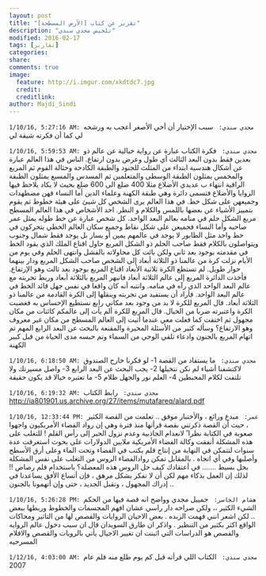 ```yaml
---
layout: post
title: "تقرير عن كتاب [الأرض المسطحة]"
description: "تلخيص مجدي سندي"
modified: 2016-02-17
tags: [تقارير]
categories:
share:
comments: true
image: 
  feature: http://i.imgur.com/xkdtdc7.jpg
  credit:
  creditlink:
author: Majdi_Sindi
---
```

`1/10/16, 5:27:16 AM: مجدي سندي: `
سبب الإختيار أن أخي الأصغر أعجب به ورشحه لي كما أن فكرته شيقة لي 

`1/10/16, 5:59:53 AM: مجدي سندي: `
فكرة الكتاب عبارة عن رواية خيالية عن عالم ذو بعدين فقط بدون البعد الثالث أي طول وعرض بدون ارتفاع.
الناس في هذا العالم عبارة عن أشكال هندسية ابتداء من المثلث للجنود والطبقة الكادحة وحثالة القوم ثم المربع والمخمس يمثلون الطبقة الوسطى والمتعلمين ثم المسدس والمسبع يمثلون الطبقة الراقية انتهاء ب عديدي الأضلاع مثلا 400 ضلع الى 600 ضلع بحيث لا يكاد يلاحظ فيها الزوايا والأضلاع فتسمى دائرة وهي طبقة الكهنة وعلماء الدين أما النساء فهن مضطهدات وجميعهن على شكل خط.
في هذا العالم يرى الشخص كل شيئ على هيئة خطوط ثم يقوم بتمييز الأشياء عن بعضها باللمس والكلام و النظر.
احد الأشخاص في هذا العالم المسطح مربع الشكل حلم في منامه بعالم البعد الواحد. كل شخص عبارة عن خط طوله يمثل عمر صاحبه وأما النساء فجميعن على شكل نقاط وجميع سكان العالم الخطي يتحركون في خط واحد مثل الطابور لا يوجد في عالمهم يمين أو يسار بل يوجد فقط شمال وجنوب ويتواصلون بالكلام فقط
صاحب الحلم ذو الشكل المربع حاول اقناع الملك الذي يقود الخط في مقدمته بوجود بعد ثاني ولكن بائت كل محاولاته بالفشل وانتهى الحلم
وفي يوم من الأيام نزلت كرة من عالمنا ذو الثلاثة أبعاد إلى الشخص صاحب الشكل المربع ودار بينهما حوار طويل. لم تستطع الكرة ثلاثية الأبعاد اقناع المربع بوجود بعد ثالث وهو الإرتفاع. فأخذت الدائرة المربع إلى عالم الثلاثة أبعاد فانبهر المربع بالثلاثة أبعاد وربط تجربته مع عالم البعد الواحد الذي رآه في منامه. وانتبه أنه كان واقعا في نفس جهل قائد الخط في عالم البعد الواحد.
فأراد أن يستفيد من تجربته وينقلها إلى الكرة القادمة من عالمنا ذو الثلاثة أبعاد. قال المربع للكرة لا بد من وجود بعد مكاني رابع نستطيع الإحساس به فغضبت الكرة واعتبرته ضربا من الخيال. قال المربع للكرة ألم يأت إلى عالمكم كائنات من مكان مجهول ثم اختفت كما فعلت معي عندما أتيت إلى العالم المسطح من مكان غير معروف وهو الارتفاع؟ وسأله كثير من الأسئلة المحيرة والمقنعة بالبحث عن البعد الرابع
المهم تم اتهام المربع بالجنون وادعاء تلقي الوحي من السماء وتم حبسه مدى الحياة من قبل كبير الكهنة 

`1/10/16, 6:18:50 AM: مجدي سندي: `
ما يستفاد من القصة
1- لو فكرنا خارج الصندوق لاكتشفنا أشياء لم نكن نتخيلها
2- يجب البحث عن البعد الرابع
3- واصل مسيرتك ولا تلتفت لكلام المحبطين
4- العلم نور والجهل ظلام
5- ما تعتبره خيالا قد يكون حقيقة 

`1/10/16, 6:19:32 AM: مجدي سندي: `
رابط الكتاب
http://ia801901.us.archive.org/27/items/mutafareq/alard.pdf 

`1/10/16, 12:33:44 PM: عمر: `
مبدع ورائع ، والأختبار موفق ..
تعلمت من القصة الكثير ، حيث أن القصة ذكرتني بقصة قرأتها منذ فترة
وهي إن رواد الفضاء الأمريكيون واجهوا صعوبة في الكتابة نظرا ً لانعدام الجاذبية وعدم نزول الحبر إلى رأس القلم ! للتغلب على هذه المشكلة أنفقت وكالة الفضاء الأمريكية ملايين الدولارات على بحوث استغرقت عدة سنوات لتتمكن في النهاية من إنتاج قلم يكتب في الفضاء وتحت الماء وعلى أرق الأسطح وأصلبها وفي أي اتجاه . بالمقابل تمكن روادالفضاء الروس من التغلب على نفس المشكلة بحل بسيط .......
في أعتقادك كيف حل الروس هذه المعضلة؟
باستخدام قلم رصاص !!
لذلك إن العمل بذكاء مهم لكن أن لا تفكر بشكل مرهق ، فإن أتساع الأفق يساعدنا في إدراك المجهول ، وتقبل الجديد ، حتى وإن أتهمونا بالجنون .. 

`1/10/16, 5:26:28 PM: هشام الجاسر: `
جمييل مجدي وواضح انه قصة فيها من الحكم الشيء الكثير ،، ولكن صراحه دار راسي عشان افهم المجسمات والخطوط وربطها ببعض .. لكن اشعر انني فهمت الزبده .
بعض الاحيان الروايات والقصص لها من التاثير ومحاكات الواقع اكثر بكثير من التنظير .
واذكر ان طارق السويدان قال ان سبب دخول عالم الروايه والقصص هو الدراسات التي اثبتت ان تغيير الاجيال يأتي بالرويات والقصص والافلام المسرحيه  

`1/12/16, 4:03:00 AM: مجدي سندي: `
الكتاب اللي قرأته قبل كم يوم طلع منه فلم عام 2007  

